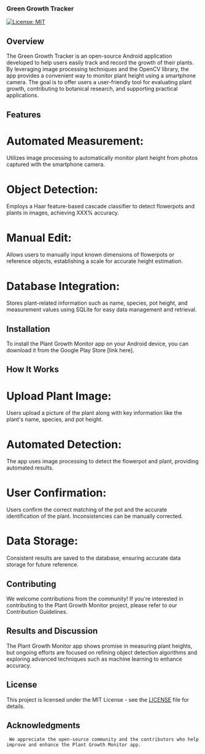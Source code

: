 ### Green Growth Tracker

[![License: MIT](https://img.shields.io/badge/License-MIT-yellow.svg)](https://opensource.org/licenses/MIT)

## Overview
The Green Growth Tracker is an open-source Android application developed to help users easily track and record the growth of their plants. By leveraging image processing techniques and the OpenCV library, the app provides a convenient way to monitor plant height using a smartphone camera. The goal is to offer users a user-friendly tool for evaluating plant growth, contributing to botanical research, and supporting practical applications.

## Features
# Automated Measurement: 
  Utilizes image processing to automatically monitor plant height from photos captured with the smartphone camera.

# Object Detection:  
  Employs a Haar feature-based cascade classifier to detect flowerpots and plants in images, achieving XXX% accuracy.

# Manual Edit: 
  Allows users to manually input known dimensions of flowerpots or reference objects, establishing a scale for accurate height estimation.

# Database Integration: 
  Stores plant-related information such as name, species, pot height, and measurement values using SQLite for easy data management and retrieval.

## Installation
  To install the Plant Growth Monitor app on your Android device, you can download it from the Google Play Store [link here].

## How It Works
# Upload Plant Image: 
  Users upload a picture of the plant along with key information like the plant's name, species, and pot height.

# Automated Detection: 
  The app uses image processing to detect the flowerpot and plant, providing automated results.

# User Confirmation: 
  Users confirm the correct matching of the pot and the accurate identification of the plant. Inconsistencies can be manually corrected.

# Data Storage: 
  Consistent results are saved to the database, ensuring accurate data storage for future reference.

## Contributing
   We welcome contributions from the community! If you're interested in contributing to the Plant Growth Monitor project, please refer to our Contribution Guidelines.

## Results and Discussion
   The Plant Growth Monitor app shows promise in measuring plant heights, but ongoing efforts are focused on refining object detection algorithms and exploring advanced techniques such as machine learning to enhance accuracy.

## License

This project is licensed under the MIT License - see the [LICENSE](LICENSE) file for details.

## Acknowledgments
     We appreciate the open-source community and the contributors who help improve and enhance the Plant Growth Monitor app.

